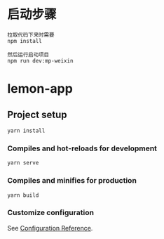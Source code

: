 # 启动步骤

```
拉取代码下来时需要
npm install

然后运行启动项目
npm run dev:mp-weixin
```

# lemon-app

## Project setup

```
yarn install
```

### Compiles and hot-reloads for development

```
yarn serve
```

### Compiles and minifies for production

```
yarn build
```

### Customize configuration

See [Configuration Reference](https://cli.vuejs.org/config/).
